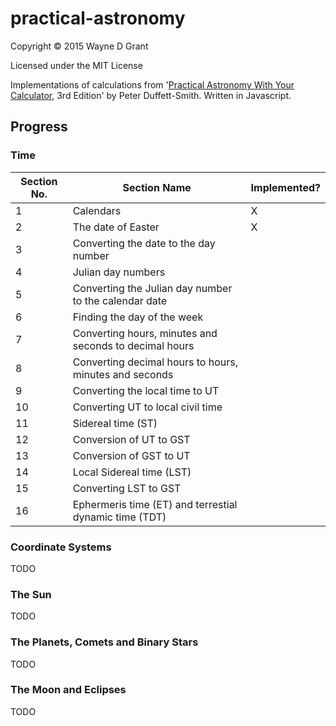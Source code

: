 # practical-astronomy

Copyright © 2015 Wayne D Grant

Licensed under the MIT License

Implementations of calculations from '[Practical Astronomy With Your Calculator](https://en.wikipedia.org/wiki/Practical_Astronomy_with_your_Calculator), 3rd Edition' by Peter Duffett-Smith. Written in Javascript.

## Progress

### Time

| Section No. | Section Name                                                  | Implemented? |
|-------------|---------------------------------------------------------------|--------------|
| 1           | Calendars                                                     | X            |
| 2           | The date of Easter                                            | X            |
| 3           | Converting the date to the day number                         |              |
| 4           | Julian day numbers                                            |              |
| 5           | Converting the Julian day number to the calendar date         |              |
| 6           | Finding the day of the week                                   |              |
| 7           | Converting hours, minutes and seconds to decimal hours        |              |
| 8           | Converting decimal hours to hours, minutes and seconds        |              |
| 9           | Converting the local time to UT                               |              |
| 10          | Converting UT to local civil time                             |              |
| 11          | Sidereal time (ST)                                            |              |
| 12          | Conversion of UT to GST                                       |              |
| 13          | Conversion of GST to UT                                       |              |
| 14          | Local Sidereal time (LST)                                     |              |
| 15          | Converting LST to GST                                         |              |
| 16          | Ephermeris time (ET) and terrestial dynamic time (TDT)        |              |

### Coordinate Systems

TODO

### The Sun

TODO

### The Planets, Comets and Binary Stars

TODO

### The Moon and Eclipses

TODO
